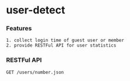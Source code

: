 # user-detect

### Features
    1. collect login time of guest user or member
    2. provide RESTFul API for user statistics

### RESTFul API
    GET /users/number.json
